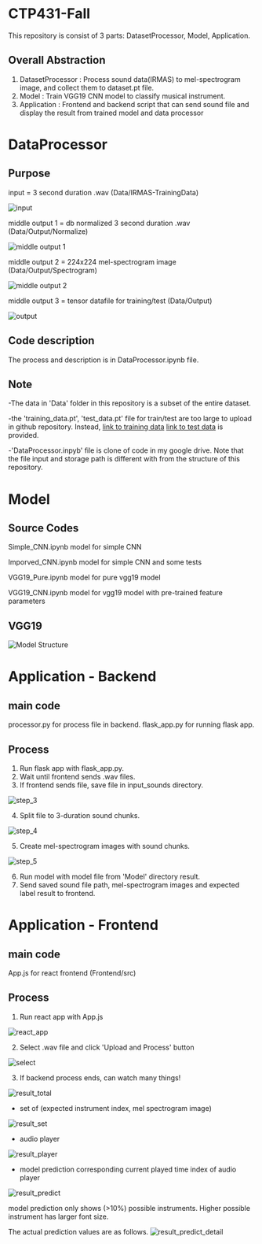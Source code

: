 # CTP431-Fall

This repository is consist of 3 parts: DatasetProcessor, Model, Application.


## Overall Abstraction
1. DatasetProcessor : Process sound data(IRMAS) to mel-spectrogram image, and collect them to dataset.pt file.
2. Model : Train VGG19 CNN model to classify musical instrument.
3. Application : Frontend and backend script that can send sound file and display the result from trained model and data processor 


# DataProcessor

## Purpose
input = 3 second duration .wav (Data/IRMAS-TrainingData)

![input](https://github.com/D6-Byun/CTP431-Fall/blob/main/SourceCode/DataProcessor/input.png)

middle output 1 = db normalized 3 second duration .wav (Data/Output/Normalize)

![middle output 1](https://github.com/D6-Byun/CTP431-Fall/blob/main/SourceCode/DataProcessor/output_1.png)

middle output 2 = 224x224 mel-spectrogram image (Data/Output/Spectrogram)

![middle output 2](https://github.com/D6-Byun/CTP431-Fall/blob/main/SourceCode/DataProcessor/output_2.jpg)

middle output 3 = tensor datafile for training/test (Data/Output)

![output](https://github.com/D6-Byun/CTP431-Fall/blob/main/SourceCode/DataProcessor/output_3.png)



## Code description
The process and description is in DataProcessor.ipynb file. 

## Note
-The data in 'Data' folder in this repository is a subset of the entire dataset.

-the 'training_data.pt', 'test_data.pt' file for train/test are too large to upload in github repository. Instead, 
[link to training data](https://drive.google.com/file/d/1foyqjrKsjKbecpxFYvdISFZDJ7pmim1K/view?usp=sharing) 
[link to test data](https://drive.google.com/file/d/1-3Mu2BdkrplITL1gxGVfnfVXm2u5Xvin/view?usp=sharing) 
is provided.

-'DataProcessor.inpyb' file is clone of code in my google drive. Note that the file input and storage path is different with from the structure of this repository.


# Model

## Source Codes
Simple_CNN.ipynb model for simple CNN

Imporved_CNN.ipynb model for simple CNN and some tests

VGG19_Pure.ipynb model for pure vgg19 model

VGG19_CNN.ipynb model for vgg19 model with pre-trained feature parameters

## VGG19
![Model Structure](https://github.com/D6-Byun/CTP431-Fall/blob/main/SourceCode/Model/VGG19.png)




# Application - Backend

## main code
processor.py for process file in backend.
flask_app.py for running flask app.

## Process
1. Run flask app with flask_app.py.
2. Wait until frontend sends .wav files.
3. If frontend sends file, save file in input_sounds directory.

![step_3](https://github.com/D6-Byun/CTP431-Fall/blob/main/SourceCode/Application/Backend/step_3.png)

4. Split file to 3-duration sound chunks.

![step_4](https://github.com/D6-Byun/CTP431-Fall/blob/main/SourceCode/Application/Backend/step_4.png)

5. Create mel-spectrogram images with sound chunks.

![step_5](https://github.com/D6-Byun/CTP431-Fall/blob/main/SourceCode/Application/Backend/step_5.png)

6. Run model with model file from 'Model' directory result.
7. Send saved sound file path, mel-spectrogram images and expected label result to frontend.




# Application - Frontend
## main code
App.js for react frontend (Frontend/src)

## Process
1. Run react app with App.js

![react_app](https://github.com/D6-Byun/CTP431-Fall/blob/main/SourceCode/Application/Frontend/react_app.png)

2. Select .wav file and click 'Upload and Process' button

![select](https://github.com/D6-Byun/CTP431-Fall/blob/main/SourceCode/Application/Frontend/select.png)

3. If backend process ends, can watch many things! 

![result_total](https://github.com/D6-Byun/CTP431-Fall/blob/main/SourceCode/Application/Frontend/result_total.png)

- set of (expected instrument index, mel spectrogram image)

![result_set](https://github.com/D6-Byun/CTP431-Fall/blob/main/SourceCode/Application/Frontend/result_set.png)

- audio player 

![result_player](https://github.com/D6-Byun/CTP431-Fall/blob/main/SourceCode/Application/Frontend/result_player.png)

- model prediction corresponding current played time index of audio player

![result_predict](https://github.com/D6-Byun/CTP431-Fall/blob/main/SourceCode/Application/Frontend/result_predict.png)

model prediction only shows (>10%) possible instruments. Higher possible instrument has larger font size.

The actual prediction values are as follows.
![result_predict_detail](https://github.com/D6-Byun/CTP431-Fall/blob/main/SourceCode/Application/Frontend/result_predict_detail.png)